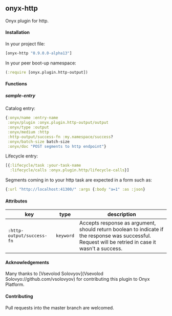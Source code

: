 ## onyx-http

Onyx plugin for http.

#### Installation

In your project file:

```clojure
[onyx-http "0.9.0.0-alpha13"]
```

In your peer boot-up namespace:

```clojure
(:require [onyx.plugin.http-output])
```

#### Functions

##### sample-entry

Catalog entry:

```clojure
{:onyx/name :entry-name
 :onyx/plugin :onyx.plugin.http-output/output
 :onyx/type :output
 :onyx/medium :http
 :http-output/success-fn :my.namespace/success?
 :onyx/batch-size batch-size
 :onyx/doc "POST segments to http endpoint"}
```

Lifecycle entry:

```clojure
[{:lifecycle/task :your-task-name
  :lifecycle/calls :onyx.plugin.http/lifecycle-calls}]
```

Segments coming in to your http task are expected in a form such as:
```clojure
{:url "http://localhost:41300/" :args {:body "a=1" :as :json}
```

#### Attributes

|key                           | type      | description
|------------------------------|-----------|------------
|`:http-output/success-fn`     | `keyword` | Accepts response as argument, should return boolean to indicate if the response was successful. Request will be retried in case it wasn't a success.


#### Acknowledgements

Many thanks to [Vsevolod Solovyov](Vsevolod Solovyo://github.com/vsolovyov) for contributing this plugin to Onyx Platform.


#### Contributing

Pull requests into the master branch are welcomed.
